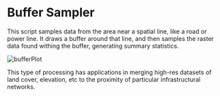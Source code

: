 # Buffer Sampler

This script samples data from the area near a spatial line, like a road or power line.  It draws a buffer around that line, and then samples the raster data found withing the buffer, generating summary statistics.

![bufferPlot](http://docwatson.ai/wp-content/uploads/2021/12/circuitMap1-small.png)

This type of processing has applications in merging high-res datasets of land cover, elevation, etc to the proximity of particular infrastructural networks. 
